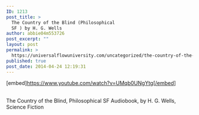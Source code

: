 ```yaml
---
ID: 1213
post_title: >
  The Country of the Blind (Philosophical
  SF ) by H. G. Wells
author: abbie04m553726
post_excerpt: ""
layout: post
permalink: >
  https://universalflowuniversity.com/uncategorized/the-country-of-the-blind-philosophical-sf-by-h-g-wells/
published: true
post_date: 2014-04-24 12:19:31
---
```

[embed]https://www.youtube.com/watch?v=UMqb0UNgYtg[/embed]</br></br>
<p>The Country of the Blind, Philosophical SF Audiobook, by H. G. Wells, Science Fiction</p>